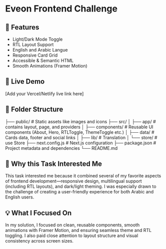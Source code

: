 # Eveon Frontend Challenge

## 🔧 Features

- Light/Dark Mode Toggle
- RTL Layout Support
- English and Arabic Langue
- Responsive Card Grid
- Accessible & Semantic HTML
- Smooth Animations (Framer Motion)

## 🚀 Live Demo

[Add your Vercel/Netlify live link here]

## 📂 Folder Structure

├── public/ # Static assets like images and icons
├── src/
│ ├── app/ # contains layout, page, and providers
│ ├── components/ # Reusable UI components (About, Hero, RTLToggle, ThemeToggle etc.)
│ ├── data/ # Cards data, footer and social links
│ ├── lib/ # Translation
│ └── store/ # use Store
├── next.config.js # Next.js configuration
├── package.json # Project metadata and dependencies
└── README.md

## 💬 Why this Task Interested Me

This task interested me because it combined several of my favorite aspects of frontend development—responsive design, multilingual support (including RTL layouts), and dark/light theming. I was especially drawn to the challenge of creating a user-friendly experience for both Arabic and English users.

## 💡 What I Focused On

In my solution, I focused on clean, reusable components, smooth animations with Framer Motion, and ensuring seamless theme and RTL toggling. I also paid close attention to layout structure and visual consistency across screen sizes.
